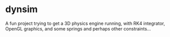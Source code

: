 dynsim
======
A fun project trying to get a 3D physics engine running, 
with RK4 integrator, OpenGL graphics, and some springs and perhaps other constraints...
